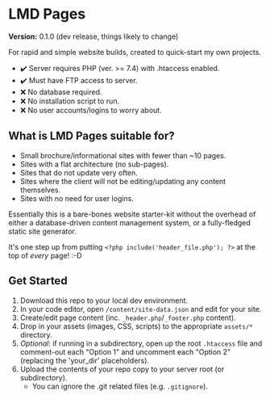 # LMD Pages

**Version:** 0.1.0 (dev release, things likely to change)

For rapid and simple website builds, created to quick-start my own projects.

- ✔️ Server requires PHP (ver. >= 7.4) with .htaccess enabled.
- ✔️ Must have FTP access to server.
- ❌ No database required.
- ❌ No installation script to run.
- ❌ No user accounts/logins to worry about.

## What is LMD Pages suitable for?

- Small brochure/informational sites with fewer than ~10 pages.
- Sites with a flat architecture (no sub-pages).
- Sites that do not update very often.
- Sites where the client will not be editing/updating any content themselves.
- Sites with no need for user logins.

Essentially this is a bare-bones website starter-kit without the overhead of either a database-driven content management system, or a fully-fledged static site generator.

It's one step up from putting `<?php include('header_file.php'); ?>` at the top of *every* page! :-D

## Get Started

1. Download this repo to your local dev environment.
2. In your code editor, open `/content/site-data.json` and edit for your site.
3. Create/edit page content (inc. `_header.php`/`_footer.php` content).
4. Drop in your assets (images, CSS, scripts) to the appropriate `assets/*` directory.
5. *Optional*: if running in a subdirectory, open up the root `.htaccess` file and comment-out each "Option 1" and uncomment each "Option 2" (replacing the 'your_dir' placeholders).
6. Upload the contents of your repo copy to your server root (or subdirectory).
    - You can ignore the .git related files (e.g. `.gitignore`).
